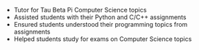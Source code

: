- Tutor for Tau Beta Pi Computer Science topics
- Assisted students with their Python and C/C++ assignments
- Ensured students understood their programming topics from assignments
- Helped students study for exams on Computer Science topics
